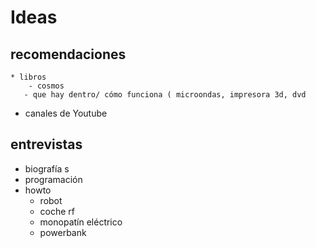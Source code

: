 # Ideas
## recomendaciones

    * libros
        - cosmos
       - que hay dentro/ cómo funciona ( microondas, impresora 3d, dvd
  * canales de Youtube
## entrevistas
* biografía s
* programación
* howto
  * robot
  * coche rf
  * monopatín eléctrico
  * powerbank

